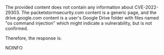The provided content does not contain any information about CVE-2022-29303. The packetstormsecurity.com content is a generic page, and the drive.google.com content is a user's Google Drive folder with files named "os command injection" which might indicate a vulnerability, but is not confirmed.

Therefore, the response is:

NOINFO